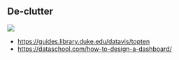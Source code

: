 ## De-clutter

![](http://i.imgur.com/RzYaLZg.gif)


- https://guides.library.duke.edu/datavis/topten
- https://dataschool.com/how-to-design-a-dashboard/
